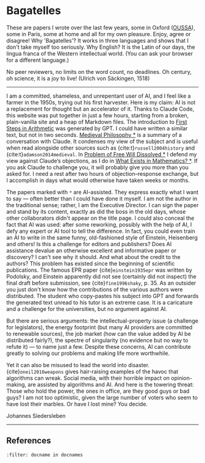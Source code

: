 # Bagatelles

These are papers I wrote over the last few years,
some in Oxford ([OUSSA](https://www.conted.ox.ac.uk/about/oussa)),
some in Paris, some at home and all for my own pleasure.
Enjoy, agree or disagree! 
Why 'Bagatelles'? It works in three languages and shows that I don't take myself too seriously.
Why English? It is the Latin of our days, the lingua franca of the Western intellectual world.
(You can ask your browser for a different language.) 

No peer reviewers, no limits on the word count, no deadlines. Oh century, oh science, it is a joy to live!
(Ulrich von Säckingen, 1518)

---

I am a committed, shameless, and unrepentant user of AI, and
I feel like a farmer in the 1950s, trying out his first harvester.
Here is my claim: AI is not a replacement for thought but an accelerator of it.
Thanks to Claude Code, this website was put together in just a few hours, starting from a broken, plain-vanilla site and a heap of Markdown files.
The introduction to [First Steps in Arithmetic](mathematics/arithmetic.md) was generated by GPT.
I could have written a similar text, but not in two seconds.
[Medieval Philosophy *](philosophy/34-medieval-philosophy.md) is a summary of a conversation with Claude.
It condenses my view of the subject and is useful when
read alongside other sources such as {cite:t}`russell2004history` and {cite:t}`adamson2014medieval`. In [Problem of Free Will Dissolved *](philosophy/36-free-will-1.md) 
I defend my view against Claude’s objections, as I do in [What Exists in Mathematics? *](philosophy/mathematics-existence.md).
If you ask Claude to challenge you, it will probably give you more than you asked for. 
I need a rest after two hours of objection–response exchange, but I accomplish in days what would otherwise have taken weeks or months.

The papers marked with `*` are AI-assisted.
They express exactly what I want to say — often better than I could have done it myself.
I am not the author in the traditional sense; rather, I am the Executive Director. 
I can sign the paper and stand by its content, exactly as did the boss in the old days,
whose other collaborators didn't appear on the title page. I could also conceal the fact that AI was used:
after some reworking, possibly with the help of AI, I defy any expert or AI tool to tell the difference. 
In fact, you could even train an AI to write in the same funny, old-fashioned style of Einstein, Heisenberg and others! 
Is this a challenge for editors and publishers? Does AI assistance devalue an otherwise excellent and informative paper or discovery?
I can't see why it should. And what about the credit to the authors? This problem has existed since the beginning of 
scientific publications.
The famous EPR paper {cite}`einstein1935epr` was written by Podolsky, 
and Einstein apparently did not see (certainly did not inspect) the final draft before submission, see {cite}`fine1996shaky`, p. 35.
As an outsider you just don't know how the contributions of the various authors were distributed. 
The student who copy-pastes his subject into GPT and forwards the
generated text unread to his tutor is an extreme case. It is a caricature and a challenge for the universities, 
but no argument against AI.

But there are serious arguments: the intellectual-property issue (a challenge for legislators), 
the energy footprint (but many AI providers are committed to renewable sources), 
the job market (how can the value added by AI be distributed fairly?), 
the spectre of singularity (no evidence but no way to refute it) — to name just a few.
Despite these concerns, AI can contribute greatly to solving our problems and making life more worthwhile. 

Yet it can also be misused to lead the world into disaster.
{cite}`oneil2016weapons` gives hair-raising examples of the havoc that algorithms can wreak.
Social media, with their horrible impact on opinion-making, are assisted by algorithms and AI.
And here is the towering threat: Those who hold the power, the ones in office, are they good guys or bad guys?
I am not too optimistic, given the large number of voters who seem to have lost their marbles. 
Or have I lost mine? You decide.

Johannes Siedersleben

---

## References

```{bibliography}
:filter: docname in docnames
```



